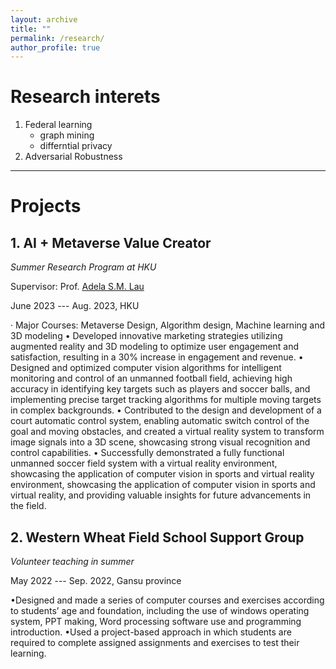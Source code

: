 ```yaml
---
layout: archive
title: ""
permalink: /research/
author_profile: true
---
```



# Research interets

1. Federal learning
   - graph mining
   - differntial privacy
2. Adversarial Robustness

---

# Projects

## 1. AI + Metaverse Value Creator

*Summer Research Program at HKU*

Supervisor: Prof. [Adela S.M. Lau]([https://dsxt.ustc.edu.cn/zj_ywjs.asp?zzid=860](https://dblp.org/pid/98/6322.html))

June 2023 --- Aug. 2023, HKU

· Major Courses: Metaverse Design, Algorithm design, Machine learning and 3D modeling 
• Developed innovative marketing strategies utilizing augmented reality and 3D modeling to optimize user engagement and satisfaction, resulting in a 30% increase in engagement and revenue. 
• Designed and optimized computer vision algorithms for intelligent monitoring and control of an unmanned football field, achieving high accuracy in identifying key targets such as players and soccer balls, and implementing precise target tracking algorithms for multiple moving targets in complex backgrounds. 
• Contributed to the design and development of a court automatic control system, enabling automatic switch control of the goal and moving obstacles, and created a virtual reality system to transform image signals into a 3D scene, showcasing strong visual recognition and control capabilities. 
• Successfully demonstrated a fully functional unmanned soccer field system with a virtual reality environment, showcasing the application of computer vision in sports and virtual reality environment, showcasing the application of computer vision in sports and virtual reality, and providing valuable insights for future advancements in the field. 



## 2. Western Wheat Field School Support Group

*Volunteer teaching in summer*

May 2022 --- Sep. 2022, Gansu province

•Designed and made a series of computer courses and exercises according to students’ age and foundation, including the use of windows operating system, PPT making, Word processing software use and programming introduction. 
•Used a project-based approach in which students are required to complete assigned assignments and exercises to test their learning. 
